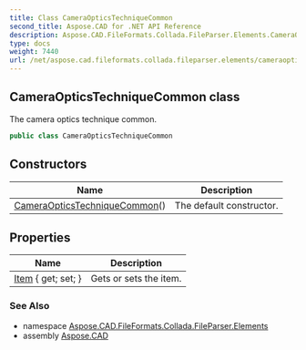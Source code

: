```yaml
---
title: Class CameraOpticsTechniqueCommon
second_title: Aspose.CAD for .NET API Reference
description: Aspose.CAD.FileFormats.Collada.FileParser.Elements.CameraOpticsTechniqueCommon class. The camera optics technique common
type: docs
weight: 7440
url: /net/aspose.cad.fileformats.collada.fileparser.elements/cameraopticstechniquecommon/
---
```

## CameraOpticsTechniqueCommon class

The camera optics technique common.

```csharp
public class CameraOpticsTechniqueCommon
```

## Constructors

| Name | Description |
| --- | --- |
| [CameraOpticsTechniqueCommon](cameraopticstechniquecommon/)() | The default constructor. |

## Properties

| Name | Description |
| --- | --- |
| [Item](../../aspose.cad.fileformats.collada.fileparser.elements/cameraopticstechniquecommon/item/) { get; set; } | Gets or sets the item. |

### See Also

* namespace [Aspose.CAD.FileFormats.Collada.FileParser.Elements](../../aspose.cad.fileformats.collada.fileparser.elements/)
* assembly [Aspose.CAD](../../)


